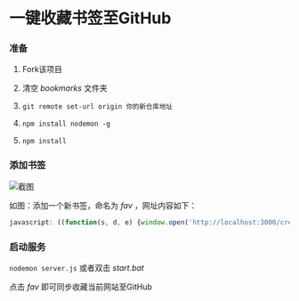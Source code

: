 # 一键收藏书签至GitHub

### 准备

1. Fork该项目 

2. 清空 *bookmarks* 文件夹

3. `git remote set-url origin 你的新仓库地址`

4. `npm install nodemon -g`

5. `npm install`

### 添加书签

![截图](https://github.com/vectorzero/bookmark/blob/master/screen.png)

如图：添加一个新书签，命名为 *fav* ，网址内容如下：

```js
javascript: ((function(s, d, e) {window.open('http://localhost:3000/create?link=' + e(location.href) + '&title=' + e(d.title))})(screen, document, encodeURIComponent));
```

### 启动服务

`nodemon server.js` 或者双击 *start.bat*

点击 *fav* 即可同步收藏当前网站至GitHub